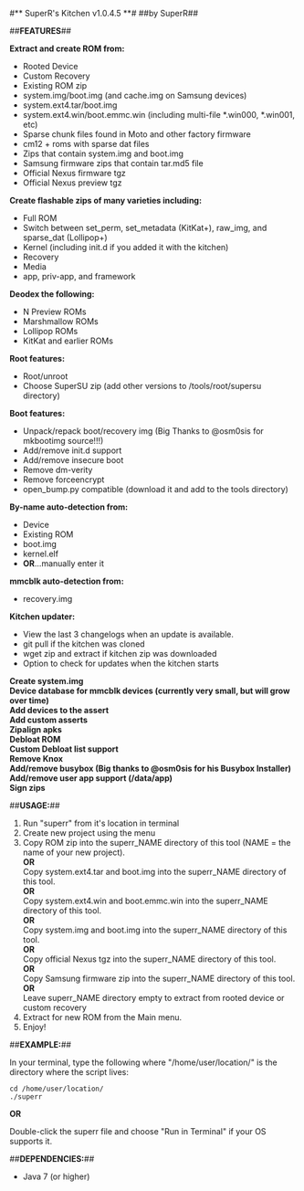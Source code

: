 #** SuperR's Kitchen v1.0.4.5 **#
##by SuperR##

##**FEATURES**##

**Extract and create ROM from:**

* Rooted Device  
* Custom Recovery  
* Existing ROM zip  
* system.img/boot.img (and cache.img on Samsung devices)
* system.ext4.tar/boot.img  
* system.ext4.win/boot.emmc.win (including multi-file *.win000, *.win001, etc)  
* Sparse chunk files found in Moto and other factory firmware  
* cm12 + roms with sparse dat files  
* Zips that contain system.img and boot.img  
* Samsung firmware zips that contain tar.md5 file  
* Official Nexus firmware tgz  
* Official Nexus preview tgz  

**Create flashable zips of many varieties including:**

* Full ROM  
* Switch between set_perm, set_metadata (KitKat+), raw_img, and sparse_dat (Lollipop+)
* Kernel (including init.d if you added it with the kitchen)  
* Recovery  
* Media  
* app, priv-app, and framework  

**Deodex the following:**  

* N Preview ROMs  
* Marshmallow ROMs  
* Lollipop ROMs  
* KitKat and earlier ROMs  

**Root features:**  

* Root/unroot  
* Choose SuperSU zip (add other versions to /tools/root/supersu directory)  

**Boot features:**

* Unpack/repack boot/recovery img (Big Thanks to @osm0sis for mkbootimg source!!!)  
* Add/remove init.d support  
* Add/remove insecure boot  
* Remove dm-verity  
* Remove forceencrypt  
* open_bump.py compatible (download it and add to the tools directory)  

**By-name auto-detection from:**

* Device  
* Existing ROM  
* boot.img  
* kernel.elf  
* **OR**...manually enter it  

**mmcblk auto-detection from:**

* recovery.img  

**Kitchen updater:**

* View the last 3 changelogs when an update is available.  
* git pull if the kitchen was cloned  
* wget zip and extract if kitchen zip was downloaded  
* Option to check for updates when the kitchen starts  

**Create system.img**  
**Device database for mmcblk devices (currently very small, but will grow over time)**  
**Add devices to the assert**  
**Add custom asserts**  
**Zipalign apks**  
**Debloat ROM**  
**Custom Debloat list support**  
**Remove Knox**  
**Add/remove busybox (Big thanks to @osm0sis for his Busybox Installer)**  
**Add/remove user app support (/data/app)**  
**Sign zips**  

##**USAGE:**##

1. Run "superr" from it's location in terminal  
2. Create new project using the menu  
3. Copy ROM zip into the superr_NAME directory of this tool (NAME = the name of your new project).  
   **OR**  
   Copy system.ext4.tar and boot.img into the superr_NAME directory of this tool.  
   **OR**  
   Copy system.ext4.win and boot.emmc.win into the superr_NAME directory of this tool.  
   **OR**  
   Copy system.img and boot.img into the superr_NAME directory of this tool.  
   **OR**  
   Copy official Nexus tgz into the superr_NAME directory of this tool.  
   **OR**  
   Copy Samsung firmware zip into the superr_NAME directory of this tool.  
   **OR**  
   Leave superr_NAME directory empty to extract from rooted device or custom recovery  
4. Extract for new ROM from the Main menu.  
5. Enjoy!  

##**EXAMPLE:**##

In your terminal, type the following where "/home/user/location/" is the directory where the script lives:

```
cd /home/user/location/
./superr
```

**OR**

Double-click the superr file and choose "Run in Terminal" if your OS supports it.

##**DEPENDENCIES:**##

* Java 7 (or higher)
